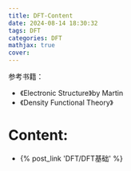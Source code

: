 ```yaml
---
title: DFT-Content
date: 2024-08-14 18:30:32
tags: DFT
categories: DFT
mathjax: true
cover: 
---
```

参考书籍：
- 《Electronic Structure》by Martin
- 《Density Functional Theory》

# Content:
- {% post_link 'DFT/DFT基础' %}
